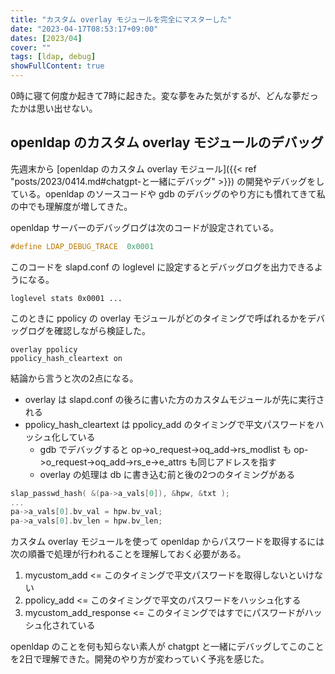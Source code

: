 ```yaml
---
title: "カスタム overlay モジュールを完全にマスターした"
date: "2023-04-17T08:53:17+09:00"
dates: [2023/04]
cover: ""
tags: [ldap, debug]
showFullContent: true
---
```


0時に寝て何度か起きて7時に起きた。変な夢をみた気がするが、どんな夢だったかは思い出せない。

## openldap のカスタム overlay モジュールのデバッグ

先週末から [openldap のカスタム overlay モジュール]({{< ref "posts/2023/0414.md#chatgpt-と一緒にデバッグ" >}}) の開発やデバッグをしている。openldap のソースコードや gdb のデバッグのやり方にも慣れてきて私の中でも理解度が増してきた。

openldap サーバーのデバッグログは次のコードが設定されている。

```c
#define LDAP_DEBUG_TRACE  0x0001
```

このコードを slapd.conf の loglevel に設定するとデバッグログを出力できるようになる。

```
loglevel stats 0x0001 ...
```

このときに ppolicy の overlay モジュールがどのタイミングで呼ばれるかをデバッグログを確認しながら検証した。

```
overlay ppolicy
ppolicy_hash_cleartext on
```

結論から言うと次の2点になる。

* overlay は slapd.conf の後ろに書いた方のカスタムモジュールが先に実行される
* ppolicy_hash_cleartext は ppolicy_add のタイミングで平文パスワードをハッシュ化している
  * gdb でデバッグすると op->o_request->oq_add->rs_modlist も op->o_request->oq_add->rs_e->e_attrs も同じアドレスを指す
  * overlay の処理は db に書き込む前と後の2つのタイミングがある

```c
slap_passwd_hash( &(pa->a_vals[0]), &hpw, &txt );
...
pa->a_vals[0].bv_val = hpw.bv_val;
pa->a_vals[0].bv_len = hpw.bv_len;
```

カスタム overlay モジュールを使って openldap からパスワードを取得するには次の順番で処理が行われることを理解しておく必要がある。

1. mycustom_add <= このタイミングで平文パスワードを取得しないといけない
1. ppolicy_add <= このタイミングで平文のパスワードをハッシュ化する
1. mycustom_add_response <= このタイミングではすでにパスワードがハッシュ化されている

openldap のことを何も知らない素人が chatgpt と一緒にデバッグしてこのことを2日で理解できた。開発のやり方が変わっていく予兆を感じた。
